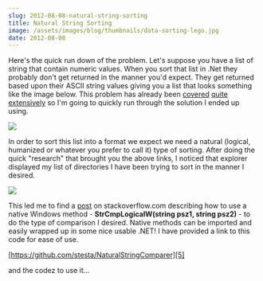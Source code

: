 ```yaml
---
slug: 2012-08-08-natural-string-sorting
title: Natural String Sorting
image: /assets/images/blog/thumbnails/data-sorting-lego.jpg
date: 2012-08-08
---
```

Here's the quick run down of the problem. Let's suppose you have a list of string that contain numeric values. When you sort<!--more--> 
that list in .Net they probably don't get returned in the manner you'd expect. They get returned based upon their ASCII string values 
giving you a list that looks something like the image below. This problem has already been [covered][1] [quite][2] [extensively][3] so 
I'm going to quickly run through the solution I ended up using.  

![][badorder]

In order to sort this list into a format we expect we need a natural (logical, humanized or whatever you prefer to call it) type of 
sorting. After doing the quick "research" that brought you the above links, I noticed that explorer displayed my list of directories 
I have been trying to sort in the manner I desired.  

![][files]

This led me to find a [post][4] on stackoverflow.com describing how to use a native Windows method - 
**StrCmpLogicalW(string psz1, string psz2)** - to do the type of comparison I desired. Native methods can be imported and easily 
wrapped up in some nice usable .NET! I have provided a link to this code for ease of use.  

[https://github.com/stesta/NaturalStringComparer][5] 

and the codez to use it...  

<script src="https://gist.github.com/stesta/b45dcd64cb3aff01dd15.js"></script>

[1]: http://www.codinghorror.com/blog/2007/12/sorting-for-humans-natural-sort-order.html
[2]: http://www.interact-sw.co.uk/iangblog/2007/12/13/natural-sorting
[3]: http://nedbatchelder.com/blog/200712.html#e20071211T054956
[4]: http://stackoverflow.com/questions/248603/natural-sort-order-in-c-sharp
[5]: https://github.com/stesta/NaturalStringComparer

[badorder]: ./badorder.png
[files]: ./files.png